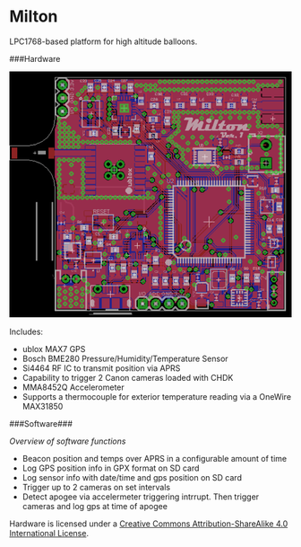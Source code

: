 # Milton

LPC1768-based platform for high altitude balloons.

###Hardware

![Eagle](Hardware/images/milton_eagle.png)

Includes:
* ublox MAX7 GPS
* Bosch BME280 Pressure/Humidity/Temperature Sensor
* Si4464 RF IC to transmit position via APRS
* Capability to trigger 2 Canon cameras loaded with CHDK
* MMA8452Q Accelerometer
* Supports a thermocouple for exterior temperature reading via a OneWire MAX31850

###Software###

*Overview of software functions*
* Beacon position and temps over APRS in a configurable amount of time
* Log GPS position info in GPX format on SD card
* Log sensor info with date/time and gps position on SD card
* Trigger up to 2 cameras on set intervals
* Detect apogee via accelermeter triggering intrrupt. Then trigger cameras and log gps at time of apogee

Hardware is licensed under a <a rel="license" href="http://creativecommons.org/licenses/by-sa/4.0/">Creative Commons Attribution-ShareAlike 4.0 International License</a>.
